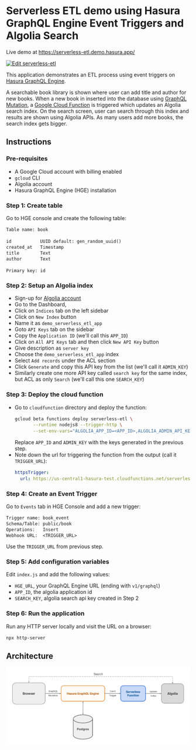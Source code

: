# Serverless ETL demo using Hasura GraphQL Engine Event Triggers and Algolia Search

Live demo at https://serverless-etl.demo.hasura.app/

[![Edit serverless-etl](https://codesandbox.io/static/img/play-codesandbox.svg)](https://codesandbox.io/s/github/hasura/graphql-engine/tree/master/community/sample-apps/serverless-etl?fontsize=14)

This application demonstrates an ETL process using event triggers on [Hasura
GraphQL Engine](https://github.com/hasura/graphql-engine).

A searchable book library is shown where user can add title and author for new
books. When a new book in inserted into the database using [GraphQL
Mutation](https://github.com/hasura/graphql-engine/blob/master/community/examples/serverless-etl/index.js#L36),
a [Google Cloud
Function](https://github.com/hasura/graphql-engine/blob/master/community/examples/serverless-etl/cloudfunction/index.js)
is triggered which updates an Algolia search index. On the search screen, user
can search through this index and results are shown using Algolia APIs. As many
users add more books, the search index gets bigger.

## Instructions

### Pre-requisites

- A Google Cloud account with billing enabled
- `gcloud` CLI
- Algolia account
- Hasura GraphQL Engine (HGE) installation

### Step 1: Create table

Go to HGE console and create the following table:
```
Table name: book

id           UUID default: gen_random_uuid()
created_at   Timestamp
title        Text
author       Text

Primary key: id
```

### Step 2: Setup an Algolia index

- Sign-up for [Algolia account](https://www.algolia.com)
- Go to the Dashboard, 
- Click on `Indices` tab on the left sidebar
- Click on `New Index` button
- Name it as `demo_serverless_etl_app`
- Goto `API Keys` tab on the sidebar
- Copy the `Application ID` (we'll call this `APP_ID`)
- Click on `All API Keys` tab and then click `New API Key` button
- Give description as `server key`
- Choose the `demo_serverless_etl_app` index
- Select `Add records` under the ACL section
- Click `Generate` and copy this API key from the list (we'll call it `ADMIN_KEY`)
- Similarly create one more API key called `search key` for the same index, but
  ACL as only `Search` (we'll call this one `SEARCH_KEY`)

### Step 3: Deploy the cloud function

- Go to `cloudfunction` directory and deploy the function:
  ```bash
  gcloud beta functions deploy serverless-etl \
         --runtime nodejs8 --trigger-http \
         --set-env-vars="ALGOLIA_APP_ID=<APP_ID>,ALGOLIA_ADMIN_API_KEY=<ADMIN_KEY>"
  ```
  Replace `APP_ID` and `ADMIN_KEY` with the keys generated in the previous step.
- Note down the url for triggering the function from the output (call it
  `TRIGGER_URL`):
  ```yaml
  httpsTrigger:
    url: https://us-central1-hasura-test.cloudfunctions.net/serverless-etl
  ```

### Step 4: Create an Event Trigger

Go to `Events` tab in HGE Console and add a new trigger:
```
Trigger name: book_event
Schema/Table: public/book
Operations:   Insert
Webhook URL:  <TRIGGER_URL>
```

Use the `TRIGGER_URL` from previous step.

### Step 5: Add configuration variables

Edit `index.js` and add the following values:
- `HGE_URL`, your GraphQL Engine URL (ending with `v1/graphql`)
- `APP_ID`, the algolia application id
- `SEARCH_KEY`, algolia search api key created in Step 2

### Step 6: Run the application

Run any HTTP server locally and visit the URL on a browser:
```bash
npx http-server
```

## Architecture

![Architecture diagram](arch.png)
